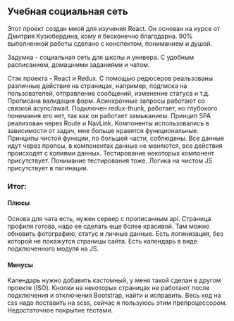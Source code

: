## Учебная социальная сеть

Этот проект создан мной для изучения React. Он основан на курсе от Дмитрия Кузюбердина, кому я бесконечно благодарна. 90% выполненной работы сделано с конспектом, пониманием и душой.

Задумка - социальная сеть для школы и универа. С удобным расписанием, домашними заданиями и чатом.

Стэк проекта - React и Redux. С помощью редюсеров реальзованы различные действия на страницах, например, подписка на пользователей, отправление сообщений, изменение статуса и т.д. Прописана валидация форм. 
Асинхронные запросы работают со связкой acync/await.
Подключен redux-thunk, работает, но глубокого понимания его нет, так как он работает замыканием.
Принцип SPA реализован через Route и NavLink.
Компоненты использовались в зависимости от задач, мне больше нравятся функциональные.
Принципы чистой функции, по большей части, соблюдены. Все данные идут через пропсы, в компонентах данные не меняются, все действия происходят с копиями данных.
Тестирование некоторых компонент присутствует. Понимание тестирования тоже. 
Логика на чистом JS присутствует в пагинации.

### Итог: 
#### Плюсы
Основа для чата есть, нужен сервер с прописанным api.
Страница профиля готова, надо ее сделать еще более красивой. Там можно обновить фотографию, статус и личные данные.
Есть логинизация, без которой не покажутся страницы сайта.
Есть календарь в виде подключенного модуля на JS.

#### Минусы
Календарь нужно добавить кастомный, у меня такой сделан в другом проекте (ISO).
Кнопки на некоторых страницах не работают после подключения и отключения Bootstrap, найти и исправить.
Весь код на css надо поставить на scss, сейчас я пользуюсь этим препроцессором.
Недостаточное покрытие тестами.
